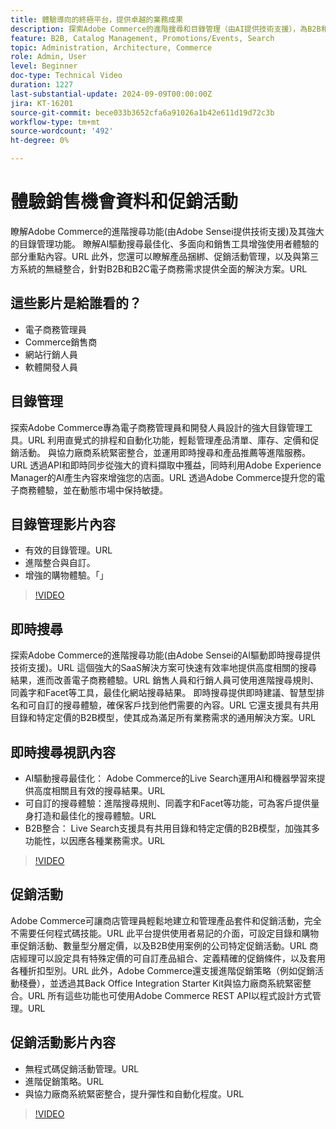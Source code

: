 ```yaml
---
title: 體驗導向的終極平台，提供卓越的業務成果
description: 探索Adobe Commerce的進階搜尋和目錄管理（由AI提供技術支援），為B2B和B2C客戶最佳化電子商務體驗。
feature: B2B, Catalog Management, Promotions/Events, Search
topic: Administration, Architecture, Commerce
role: Admin, User
level: Beginner
doc-type: Technical Video
duration: 1227
last-substantial-update: 2024-09-09T00:00:00Z
jira: KT-16201
source-git-commit: bece033b3652cfa6a91026a1b42e611d19d72c3b
workflow-type: tm+mt
source-wordcount: '492'
ht-degree: 0%

---
```



# 體驗銷售機會資料和促銷活動  

瞭解Adobe Commerce的進階搜尋功能(由Adobe Sensei提供技術支援)及其強大的目錄管理功能。 瞭解AI驅動搜尋最佳化、多面向和銷售工具增強使用者體驗的部分重點內容。&#x200B;URL 此外，您還可以瞭解產品捆綁、促銷活動管理，以及與第三方系統的無縫整合，針對B2B和B2C電子商務需求提供全面的解決方案。&#x200B;URL  

## 這些影片是給誰看的？

- 電子商務管理員
- Commerce銷售商
- 網站行銷人員
- 軟體開發人員

## 目錄管理

探索Adobe Commerce專為電子商務管理員和開發人員設計的強大目錄管理工具。&#x200B;URL 利用直覺式的排程和自動化功能，輕鬆管理產品清單、庫存、定價和促銷活動。 與協力廠商系統緊密整合，並運用即時搜尋和產品推薦等進階服務。&#x200B;URL 透過API和即時同步從強大的資料擷取中獲益，同時利用Adobe Experience Manager的AI產生內容來增強您的店面。&#x200B;URL 透過Adobe Commerce提升您的電子商務體驗，並在動態市場中保持敏捷。  

## 目錄管理影片內容

- 有效的目錄管理。&#x200B;URL
- 進階整合與自訂。
- 增強的購物體驗。「&#x200B;&#x200B;」

>[!VIDEO](https://video.tv.adobe.com/v/3434039?learn=on)

## 即時搜尋

探索Adobe Commerce的進階搜尋功能(由Adobe Sensei的AI驅動即時搜尋提供技術支援)。&#x200B;URL 這個強大的SaaS解決方案可快速有效率地提供高度相關的搜尋結果，進而改善電子商務體驗。&#x200B;URL 銷售人員和行銷人員可使用進階搜尋規則、同義字和Facet等工具，最佳化網站搜尋結果。 即時搜尋提供即時建議、智慧型排名和可自訂的搜尋體驗，確保客戶找到他們需要的內容。&#x200B;URL 它還支援具有共用目錄和特定定價的B2B模型，使其成為滿足所有業務需求的通用解決方案。&#x200B;URL  

## 即時搜尋視訊內容

- AI驅動搜尋最佳化： Adobe Commerce的Live Search運用AI和機器學習來提供高度相關且有效的搜尋結果。&#x200B;URL
- 可自訂的搜尋體驗：進階搜尋規則、同義字和Facet等功能，可為客戶提供量身打造和最佳化的搜尋體驗。&#x200B;URL
- B2B整合： Live Search支援具有共用目錄和特定定價的B2B模型，加強其多功能性，以因應各種業務需求。&#x200B;URL

>[!VIDEO](https://video.tv.adobe.com/v/3434040?learn=on)

## 促銷活動  

Adobe Commerce可讓商店管理員輕鬆地建立和管理產品套件和促銷活動，完全不需要任何程式碼技能。&#x200B;URL 此平台提供使用者易記的介面，可設定目錄和購物車促銷活動、數量型分層定價，以及B2B使用案例的公司特定促銷活動。&#x200B;URL 商店經理可以設定具有特殊定價的可自訂產品組合、定義精確的促銷條件，以及套用各種折扣型別。&#x200B;URL 此外，Adobe Commerce還支援進階促銷策略（例如促銷活動棧疊），並透過其Back Office Integration Starter Kit與協力廠商系統緊密整合。&#x200B;URL 所有這些功能也可使用Adobe Commerce REST API以程式設計方式管理。&#x200B;URL

## 促銷活動影片內容

- 無程式碼促銷活動管理。&#x200B;URL
- 進階促銷策略。&#x200B;URL
- 與協力廠商系統緊密整合，提升彈性和自動化程度。&#x200B;URL

>[!VIDEO](https://video.tv.adobe.com/v/3434041?learn=on)